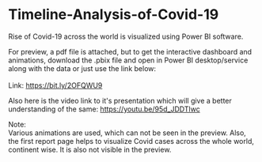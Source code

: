 # Timeline-Analysis-of-Covid-19
Rise of Covid-19 across the world is visualized using Power BI software. 

For preview, a pdf file is attached, but to get the interactive dashboard and animations, download the .pbix file and open in Power BI desktop/service along with the data or just use the link below:
<br><br>
Link: https://bit.ly/2OFQWU9

Also here is the video link to it's presentation which will give a better understanding of the same: https://youtu.be/95d_JDDTlwc

Note:<br>
Various animations are used, which can not be seen in the preview. 
Also, the first report page helps to visualize Covid cases across the whole world, continent wise. It is also not visible in the preview.
